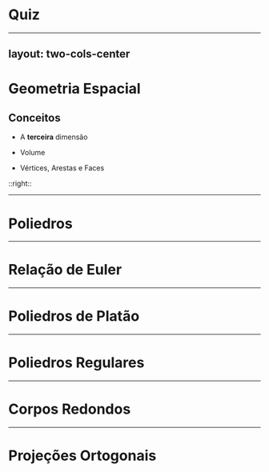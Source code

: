 # Quiz

<Quiz questionsNumber="1" />

---
layout: two-cols-center
---

# Geometria Espacial
## Conceitos

<v-clicks>

- A **terceira** dimensão

- Volume

- Vértices, Arestas e Faces

</v-clicks>

::right::

<Solids />

---

# Poliedros

---

# Relação de Euler

---

# Poliedros de Platão

---

# Poliedros Regulares

---

# Corpos Redondos

---

# Projeções Ortogonais
